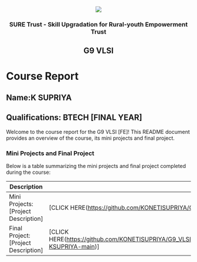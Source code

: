 <!-- PROJECT LOGO -->
<br />

<div align="center">
   <img src='https://user-images.githubusercontent.com/73131499/166115643-d3187f47-d38f-41b2-ae42-5ecbbc60de14.png' />


<h3 align="center">SURE Trust - Skill Upgradation for Rural-youth Empowerment Trust</h3>
  <h2> G9 VLSI </h2>
</div>

# Course Report

## Name:K SUPRIYA

## Qualifications: BTECH [FINAL YEAR]

Welcome to the course report for the G9 VLSI [FE]! This README document provides an overview of the course, its mini projects and final project.

### Mini Projects and Final Project

Below is a table summarizing the mini projects and final project completed during the course:

| Description                               | Link                                    |
|-------------------------------------------|-----------------------------------------|
| Mini Projects: [Project Description]      | [CLICK HERE(https://github.com/KONETISUPRIYA/G9_VLSI/tree/main/Mini%20Projects/K%20SUPRIYA)]                         |
| Final Project: [Project Description]      | [CLICK HERE(https://github.com/KONETISUPRIYA/G9_VLSI/tree/main/Final%20Capstone%20Project/K%20SUPRIYA/MAJORPROJECT-KSUPRIYA-main)]                         |

